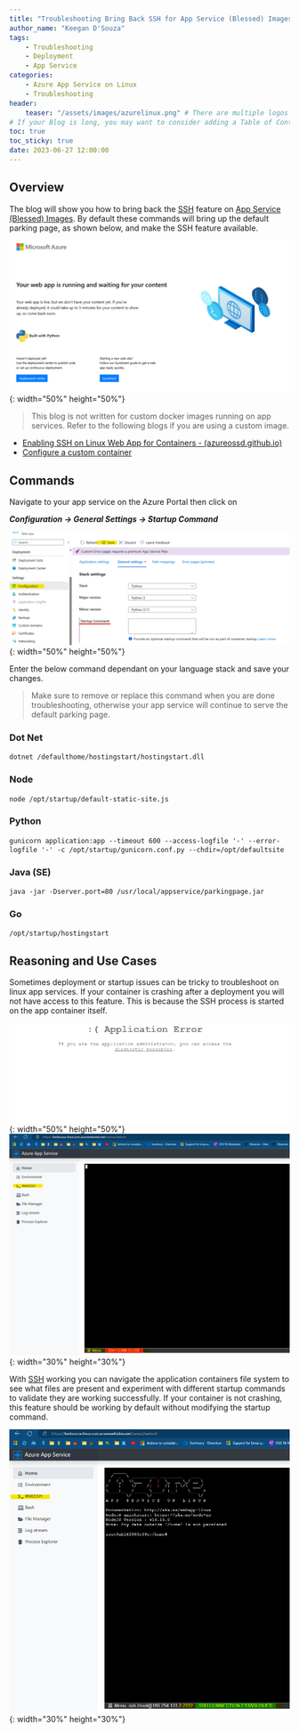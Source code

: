 ```yaml
---
title: "Troubleshooting Bring Back SSH for App Service (Blessed) Images"
author_name: "Keegan D'Souza"
tags:
    - Troubleshooting
    - Deployment
    - App Service
categories:
    - Azure App Service on Linux
    - Troubleshooting
header:
    teaser: "/assets/images/azurelinux.png" # There are multiple logos that can be used in "/assets/images" if you choose to add one.
# If your Blog is long, you may want to consider adding a Table of Contents by adding the following two settings.
toc: true
toc_sticky: true
date: 2023-06-27 12:00:00
---
```


## Overview 
The blog will show you how to bring back the [SSH](https://learn.microsoft.com/en-us/azure/app-service/configure-linux-open-ssh-session) feature on [App Service (Blessed) Images](https://learn.microsoft.com/en-us/azure/app-service/overview#built-in-languages-and-frameworks).
By default these commands will bring up the default parking page, as shown below, and make the SSH feature available.  

![Parking Page](/media/2023/06/azure-oss-troubleshoot-bring-up-SSH-1.png){: width="50%" height="50%"}

> This blog is not written for custom docker images running on app services. Refer to the following blogs if you are using a custom image. 
- [Enabling SSH on Linux Web App for Containers - (azureossd.github.io)](https://azureossd.github.io/2022/04/27/2022-Enabling-SSH-on-Linux-Web-App-for-Containers/index.html)
- [Configure a custom container](https://learn.microsoft.com/en-us/azure/app-service/configure-custom-container?tabs=debian&pivots=container-linux#enable-ssh)

## Commands
Navigate to your app service on the Azure Portal then click on 

***Configuration -> General Settings -> Startup Command***

![Startup Command](/media/2023/06/azure-oss-troubleshoot-bring-up-SSH-2.png){: width="50%" height="50%"}

Enter the below command dependant on your language stack and save your changes.

> Make sure to remove or replace this command when you are done troubleshooting, otherwise your app service will continue to serve the default parking page. 

### Dot Net
```
dotnet /defaulthome/hostingstart/hostingstart.dll
```
### Node
```
node /opt/startup/default-static-site.js
```

### Python
```
gunicorn application:app --timeout 600 --access-logfile '-' --error-logfile '-' -c /opt/startup/gunicorn.conf.py --chdir=/opt/defaultsite
```
### Java (SE)
```
java -jar -Dserver.port=80 /usr/local/appservice/parkingpage.jar
```
### Go
```
/opt/startup/hostingstart
```
## Reasoning and Use Cases
Sometimes deployment or startup issues can be tricky to troubleshoot on linux app services.
If your container is crashing after a deployment you will not have access to this feature. This is because the SSH process is started on the app container itself. 

![Application Error](/media/2023/06/azure-oss-troubleshoot-bring-up-SSH-5.png){: width="50%" height="50%"}
![SSH connection failure](/media/2023/06/azure-oss-troubleshoot-bring-up-SSH-3.png){: width="30%" height="30%"}

With [SSH](https://learn.microsoft.com/en-us/azure/app-service/configure-linux-open-ssh-session) working you can navigate the application containers file system to see what files are present and experiment with different startup commands to validate they are working successfully. If your container is not crashing, this feature should be working by default without modifying the startup command. 

![SSH connection success](/media/2023/06/azure-oss-troubleshoot-bring-up-SSH-4.png){: width="30%" height="30%"}

